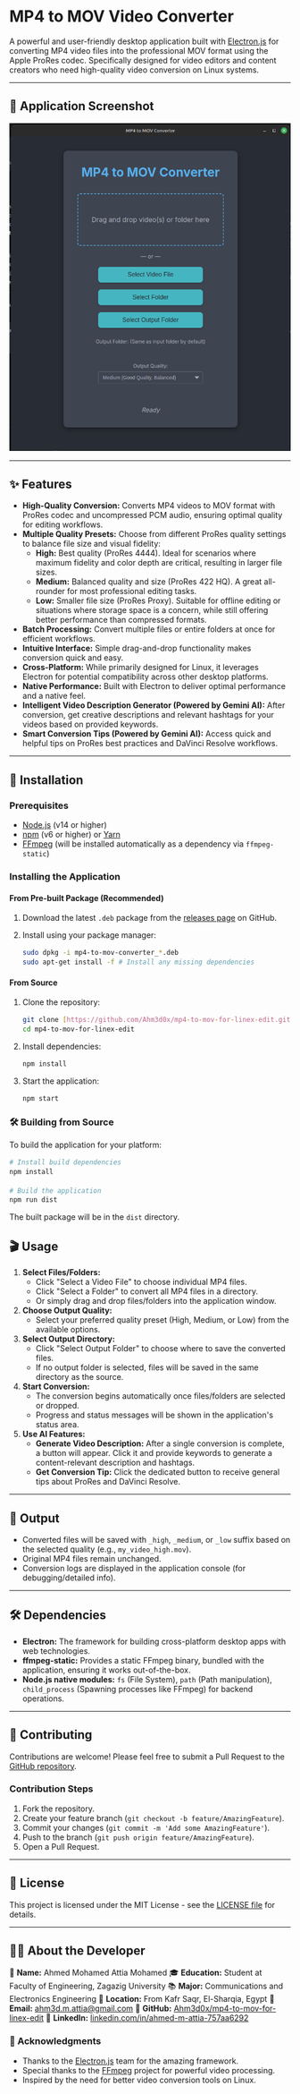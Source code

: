 


# MP4 to MOV Video Converter

A powerful and user-friendly desktop application built with [Electron.js](https://www.electronjs.org/) for converting MP4 video files into the professional MOV format using the Apple ProRes codec. Specifically designed for video editors and content creators who need high-quality video conversion on Linux systems.

---

## 📸 Application Screenshot

![Screenshot of the MP4 to MOV Video Converter Application](https://raw.githubusercontent.com/Ahm3d0x/mp4-to-mov-for-linex-edit/main/assets/Screenshot%20from%202025-06-30%2012-26-30.png)

---

## ✨ Features

* **High-Quality Conversion:** Converts MP4 videos to MOV format with ProRes codec and uncompressed PCM audio, ensuring optimal quality for editing workflows.
* **Multiple Quality Presets:** Choose from different ProRes quality settings to balance file size and visual fidelity:
    * **High:** Best quality (ProRes 4444). Ideal for scenarios where maximum fidelity and color depth are critical, resulting in larger file sizes.
    * **Medium:** Balanced quality and size (ProRes 422 HQ). A great all-rounder for most professional editing tasks.
    * **Low:** Smaller file size (ProRes Proxy). Suitable for offline editing or situations where storage space is a concern, while still offering better performance than compressed formats.
* **Batch Processing:** Convert multiple files or entire folders at once for efficient workflows.
* **Intuitive Interface:** Simple drag-and-drop functionality makes conversion quick and easy.
* **Cross-Platform:** While primarily designed for Linux, it leverages Electron for potential compatibility across other desktop platforms.
* **Native Performance:** Built with Electron to deliver optimal performance and a native feel.
* **Intelligent Video Description Generator (Powered by Gemini AI):** After conversion, get creative descriptions and relevant hashtags for your videos based on provided keywords.
* **Smart Conversion Tips (Powered by Gemini AI):** Access quick and helpful tips on ProRes best practices and DaVinci Resolve workflows.

---

## 🚀 Installation

### Prerequisites

* [Node.js](https://nodejs.org/) (v14 or higher)
* [npm](https://www.npmjs.com/) (v6 or higher) or [Yarn](https://yarnpkg.com/)
* [FFmpeg](https://ffmpeg.org/) (will be installed automatically as a dependency via `ffmpeg-static`)

### Installing the Application

#### From Pre-built Package (Recommended)

1.  Download the latest `.deb` package from the [releases page](https://github.com/Ahm3d0x/mp4-to-mov-for-linex-edit/releases) on GitHub.
2.  Install using your package manager:

    ```bash
    sudo dpkg -i mp4-to-mov-converter_*.deb
    sudo apt-get install -f # Install any missing dependencies
    ```

#### From Source

1.  Clone the repository:

    ```bash
    git clone [https://github.com/Ahm3d0x/mp4-to-mov-for-linex-edit.git](https://github.com/Ahm3d0x/mp4-to-mov-for-linex-edit.git)
    cd mp4-to-mov-for-linex-edit
    ```

2.  Install dependencies:

    ```bash
    npm install
    ```

3.  Start the application:

    ```bash
    npm start
    ```

### 🛠 Building from Source

To build the application for your platform:

```bash
# Install build dependencies
npm install

# Build the application
npm run dist
```

The built package will be in the `dist` directory.



## 🎬 Usage

1.  **Select Files/Folders:**
      * Click "Select a Video File" to choose individual MP4 files.
      * Click "Select a Folder" to convert all MP4 files in a directory.
      * Or simply drag and drop files/folders into the application window.
2.  **Choose Output Quality:**
      * Select your preferred quality preset (High, Medium, or Low) from the available options.
3.  **Select Output Directory:**
      * Click "Select Output Folder" to choose where to save the converted files.
      * If no output folder is selected, files will be saved in the same directory as the source.
4.  **Start Conversion:**
      * The conversion begins automatically once files/folders are selected or dropped.
      * Progress and status messages will be shown in the application's status area.
5.  **Use AI Features:**
      * **Generate Video Description:** After a single conversion is complete, a button will appear. Click it and provide keywords to generate a content-relevant description and hashtags.
      * **Get Conversion Tip:** Click the dedicated button to receive general tips about ProRes and DaVinci Resolve.

-----

## 📁 Output

  * Converted files will be saved with `_high`, `_medium`, or `_low` suffix based on the selected quality (e.g., `my_video_high.mov`).
  * Original MP4 files remain unchanged.
  * Conversion logs are displayed in the application console (for debugging/detailed info).

-----

## 🛠 Dependencies

  * **Electron:** The framework for building cross-platform desktop apps with web technologies.
  * **ffmpeg-static:** Provides a static FFmpeg binary, bundled with the application, ensuring it works out-of-the-box.
  * **Node.js native modules:** `fs` (File System), `path` (Path manipulation), `child_process` (Spawning processes like FFmpeg) for backend operations.

-----

## 🤝 Contributing

Contributions are welcome\! Please feel free to submit a Pull Request to the [GitHub repository](https://www.google.com/search?q=https://github.com/Ahm3d0x/mp4-to-mov-for-linex-edit).

### Contribution Steps

1.  Fork the repository.
2.  Create your feature branch (`git checkout -b feature/AmazingFeature`).
3.  Commit your changes (`git commit -m 'Add some AmazingFeature'`).
4.  Push to the branch (`git push origin feature/AmazingFeature`).
5.  Open a Pull Request.

-----

## 📜 License

This project is licensed under the MIT License - see the [LICENSE file](https://www.google.com/search?q=https://github.com/Ahm3d0x/mp4-to-mov-for-linex-edit/blob/main/LICENSE) for details.

-----

## 👨‍💻 About the Developer

👋 **Name:** Ahmed Mohamed Attia Mohamed
🎓 **Education:** Student at Faculty of Engineering, Zagazig University
📚 **Major:** Communications and Electronics Engineering
📍 **Location:** From Kafr Saqr, El-Sharqia, Egypt
📧 **Email:** [ahm3d.m.attia@gmail.com](mailto:ahm3d.m.attia@gmail.com)
🔗 **GitHub:** [Ahm3d0x/mp4-to-mov-for-linex-edit](https://www.google.com/search?q=https://github.com/Ahm3d0x/mp4-to-mov-for-linex-edit)
🔗 **LinkedIn:** [linkedin.com/in/ahmed-m-attia-757aa6292](https://www.google.com/search?q=https://www.linkedin.com/in/ahmed-m-attia-757aa6292)

### 🙏 Acknowledgments

  * Thanks to the [Electron.js](https://www.electronjs.org/) team for the amazing framework.
  * Special thanks to the [FFmpeg](https://ffmpeg.org/) project for powerful video processing.
  * Inspired by the need for better video conversion tools on Linux.

<!-- end list -->

```
```

